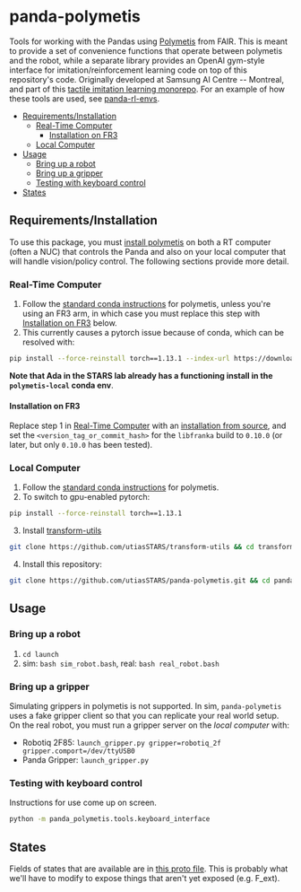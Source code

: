 # panda-polymetis

Tools for working with the Pandas using [Polymetis](https://facebookresearch.github.io/fairo/polymetis/) from FAIR.
This is meant to provide a set of convenience functions that operate between polymetis and the robot, while a separate library provides an OpenAI gym-style interface for imitation/reinforcement learning code on top of this repository's code.
Originally developed at Samsung AI Centre -- Montreal, and part of this [tactile imitation learning monorepo](https://github.com/SAIC-MONTREAL/tactile-il).
For an example of how these tools are used, see [panda-rl-envs](https://github.com/utiasSTARS/panda-rl-envs).

- [Requirements/Installation](#requirementsinstallation)
  - [Real-Time Computer](#real-time-computer)
    - [Installation on FR3](#installation-on-fr3)
  - [Local Computer](#local-computer)
- [Usage](#usage)
  - [Bring up a robot](#bring-up-a-robot)
  - [Bring up a gripper](#bring-up-a-gripper)
  - [Testing with keyboard control](#testing-with-keyboard-control)
- [States](#states)

## Requirements/Installation
To use this package, you must [install polymetis](https://facebookresearch.github.io/fairo/polymetis/installation.html) on both a RT computer (often a NUC) that controls the Panda and also on your local computer that will handle vision/policy control.
The following sections provide more detail.

### Real-Time Computer
1. Follow the [standard conda instructions](https://facebookresearch.github.io/fairo/polymetis/installation.html) for polymetis, unless you're using an FR3 arm, in which case you must replace this step with [Installation on FR3](#installation-on-fr3) below.
2. This currently causes a pytorch issue because of conda, which can be resolved with:
```bash
pip install --force-reinstall torch==1.13.1 --index-url https://download.pytorch.org/whl/cpu
```
**Note that Ada in the STARS lab already has a functioning install in the `polymetis-local` conda env**.

#### Installation on FR3
Replace step 1 in [Real-Time Computer](#real-time-computer) with an [installation from source](https://facebookresearch.github.io/fairo/polymetis/installation.html#from-source), and set the `<version_tag_or_commit_hash>` for the `libfranka` build to `0.10.0` (or later, but only `0.10.0` has been tested).

### Local Computer
1. Follow the [standard conda instructions](https://facebookresearch.github.io/fairo/polymetis/installation.html) for polymetis.
2. To switch to gpu-enabled pytorch:
```bash
pip install --force-reinstall torch==1.13.1
```
3. Install [transform-utils](https://github.com/utiasSTARS/transform-utils)
```bash
git clone https://github.com/utiasSTARS/transform-utils && cd transform-utils && bash install.sh
```
4. Install this repository:
```bash
git clone https://github.com/utiasSTARS/panda-polymetis.git && cd panda-polymetis && pip install -e .
```

## Usage

### Bring up a robot
1. `cd launch`
2. sim: `bash sim_robot.bash`, real: `bash real_robot.bash`

### Bring up a gripper
Simulating grippers in polymetis is not supported.
In sim, `panda-polymetis` uses a fake gripper client so that you can replicate your real world setup.
On the real robot, you must run a gripper server on the *local computer* with:
- Robotiq 2F85: `launch_gripper.py gripper=robotiq_2f gripper.comport=/dev/ttyUSB0`
- Panda Gripper: `launch_gripper.py`

### Testing with keyboard control
Instructions for use come up on screen.
```bash
python -m panda_polymetis.tools.keyboard_interface
```

## States
Fields of states that are available are in [this proto file](https://github.com/facebookresearch/fairo/blob/main/polymetis/polymetis/protos/polymetis.proto).
This is probably what we'll have to modify to expose things that aren't yet exposed (e.g. F_ext).
